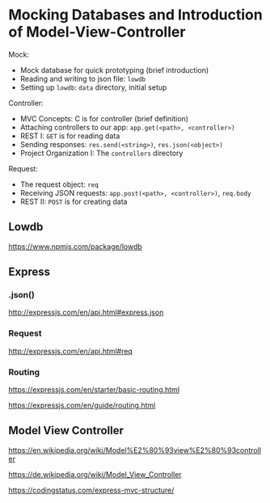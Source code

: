 # Mocking Databases and Introduction of Model-View-Controller

Mock:
- Mock database for quick prototyping (brief introduction)
- Reading and writing to json file: `lowdb`
- Setting up `lowdb`: `data` directory, initial setup

Controller:
- MVC Concepts: C is for controller (brief definition)
- Attaching controllers to our app: `app.get(<path>, <controller>)`
- REST I: `GET` is for reading data
- Sending responses: `res.send(<string>)`, `res.json(<object>)`
- Project Organization I: The `controllers` directory

Request:
- The request object: `req`
- Receiving JSON requests: `app.post(<path>, <controller>)`, `req.body`
- REST II: `POST` is for creating data

## Lowdb

https://www.npmjs.com/package/lowdb

## Express
### .json()
http://expressjs.com/en/api.html#express.json

### Request
http://expressjs.com/en/api.html#req

### Routing
https://expressjs.com/en/starter/basic-routing.html

https://expressjs.com/en/guide/routing.html

## Model View Controller

https://en.wikipedia.org/wiki/Model%E2%80%93view%E2%80%93controller

https://de.wikipedia.org/wiki/Model_View_Controller

https://codingstatus.com/express-mvc-structure/
